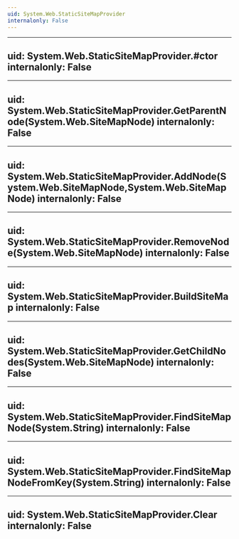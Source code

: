 ```yaml
---
uid: System.Web.StaticSiteMapProvider
internalonly: False
---
```


---
uid: System.Web.StaticSiteMapProvider.#ctor
internalonly: False
---

---
uid: System.Web.StaticSiteMapProvider.GetParentNode(System.Web.SiteMapNode)
internalonly: False
---

---
uid: System.Web.StaticSiteMapProvider.AddNode(System.Web.SiteMapNode,System.Web.SiteMapNode)
internalonly: False
---

---
uid: System.Web.StaticSiteMapProvider.RemoveNode(System.Web.SiteMapNode)
internalonly: False
---

---
uid: System.Web.StaticSiteMapProvider.BuildSiteMap
internalonly: False
---

---
uid: System.Web.StaticSiteMapProvider.GetChildNodes(System.Web.SiteMapNode)
internalonly: False
---

---
uid: System.Web.StaticSiteMapProvider.FindSiteMapNode(System.String)
internalonly: False
---

---
uid: System.Web.StaticSiteMapProvider.FindSiteMapNodeFromKey(System.String)
internalonly: False
---

---
uid: System.Web.StaticSiteMapProvider.Clear
internalonly: False
---

